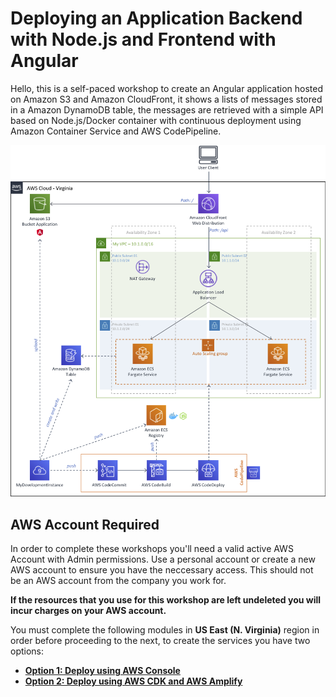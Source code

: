 # Deploying an Application Backend with Node.js and Frontend with Angular

Hello, this is a self-paced workshop to create an Angular application hosted on Amazon S3 and Amazon CloudFront, it shows a lists of messages stored in a Amazon DynamoDB table, the messages are retrieved with a simple API based on Node.js/Docker container with continuous deployment using Amazon Container Service and AWS CodePipeline.

![Nodejs Angular](images/nodejs-angular.png)

## AWS Account Required

In order to complete these workshops you'll need a valid active AWS Account with Admin permissions. Use a personal account or create a new AWS account to ensure you have the neccessary access. This should not be an AWS account from the company you work for.

**If the resources that you use for this workshop are left undeleted you will incur charges on your AWS account.**

You must complete the following modules in **US East (N. Virginia)** region in order before proceeding to the next, to create the services you have two options:

- [**Option 1: Deploy using AWS Console**](http://aws-msg-app.ws.kabits.com/deploy-using-aws-console/)
- [**Option 2: Deploy using AWS CDK and AWS Amplify**](http://aws-msg-app.ws.kabits.com/deploy-using-aws-cdk-and-aws-amplify/)